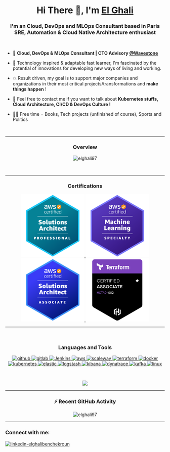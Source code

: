 <h1 align="center">Hi There 👋, I'm <a href="https://github.com/elghali97" target="blank">El Ghali</a></h1> 
<h3 align="center">I'm an Cloud, DevOps and MLOps Consultant based in Paris <br> SRE, Automation & Cloud Native Architecture enthusiast</h3>
<br>

-   🏢 **Cloud, DevOps & MLOps Consultant | CTO Advisory [@Wavestone](https://https://wavestone.com/)**

-   🚩 Technology inspired & adaptable fast learner, I'm fascinated by the potential of innovations for developing new ways of living and working. 

-   💥 Result driven, my goal is to support major companies and organizations in their most critical projects/transformations and **make things happen** !

-   💬 Feel free to contact me if you want to talk about **Kubernetes stuffs, Cloud Architecture, CI/CD & DevOps Culture !**

-   👨‍💻 Free time = Books, Tech projects (unfinished of course), Sports and Politics 

<br>

----

<h3 align="center">Overview</h3>
<p align="center">
    <img src="https://github-readme-streak-stats.herokuapp.com/?user=elghali97&theme=radical" alt="elghali97" />
</p>

<br>

----

<h3 align="center">Certifications</h3>
<p align="center">
    <a href="https://www.credly.com/earner/earned/badge/6a916b90-7814-4461-b7f7-3a12b79db981">
        <img src="images/aws-certified-saa-pro.png" alt="AWS Certified Solution Architect - Professional" width="200" height="200"/>
    </a>
    <a href="https://www.credly.com/earner/earned/badge/0955bfed-9620-41bc-b615-262c70997e48">
	    <img src="images/aws-certified-mlops.png" alt="AWS Certified Machine Learning - Specialty" width="200" height="200"/>
    </a>
    <a href="https://www.credly.com/earner/earned/badge/045b0a83-9242-48fe-8fc6-1a40b7e3470f">
        <img src="images/aws-certified-saa.png" alt="AWS Certified Solution Architect - Associate" width="200" height="200"/>
    </a>
    <a href="https://www.credly.com/earner/earned/badge/e2d81ec9-df5e-42f5-a60d-de659828c0dc">
        <img src="images/terraform-certified-associate.png" alt="Terraform Certified - Associate" width="200" height="200"/>
    </a>
</p>

----

<br>

<h3 align="center">Languages and Tools</h3>
<p align="center">
	<a href="https://github.com/" target="_blank">
		<img src="https://www.vectorlogo.zone/logos/github/github-tile.svg" alt="github" width="40" height="40"/>
	</a>
	<a href="https://about.gitlab.com/" target="_blank">
		<img src="https://www.vectorlogo.zone/logos/gitlab/gitlab-icon.svg" alt="gitlab" width="40" height="40"/>
	</a>
	<a href="https://www.jenkins.io/" target="_blank">
		<img src="https://www.vectorlogo.zone/logos/jenkins/jenkins-icon.svg" alt="Jenkins" width="40" height="40"/>
	</a>
	<a href="https://aws.amazon.com/" target="_blank">
		<img src="https://cdn.worldvectorlogo.com/logos/aws-2.svg" alt="aws" width="40" height="40"/>
	</a>
	<a href="https://www.scaleway.com/" target="_blank">
		<img src="https://www.vectorlogo.zone/logos/scaleway/scaleway-icon.svg" alt="scaleway" width="40" height="40"/>
	</a>
	<a href="https://www.terraform.io" target="_blank">
		<img src="https://www.vectorlogo.zone/logos/terraformio/terraformio-icon.svg" alt="terraform" width="40" height="40"/>
	</a>
	<a href="https://www.docker.com/" target="_blank">
		<img src="https://raw.githubusercontent.com/gilbarbara/logos/master/logos/docker-icon.svg" alt="docker" width="40" height="40"/>
	</a>
	<a href="https://kubernetes.io" target="_blank">
		<img src="https://www.vectorlogo.zone/logos/kubernetes/kubernetes-icon.svg" alt="kubernetes" width="40" height="40"/>
	</a>
	<a href="https://www.elastic.co/fr/elasticsearch" target="_blank">
		<img src="https://www.vectorlogo.zone/logos/elastic/elastic-icon.svg" alt="elastic" width="40" height="40"/>
	</a>
	<a href="https://www.elastic.co/fr/logstash" target="_blank">
		<img src="https://www.vectorlogo.zone/logos/elasticco_logstash/elasticco_logstash-icon.svg" alt="logstash" width="40" height="40"/>
	</a>
	<a href="https://www.elastic.co/fr/kibana" target="_blank">
		<img src="https://www.vectorlogo.zone/logos/elasticco_kibana/elasticco_kibana-icon.svg" alt="kibana" width="40" height="40"/>
	</a>
	<a href="https://www.dynatrace.fr" target="_blank">
		<img src="https://www.vectorlogo.zone/logos/dynatrace/dynatrace-icon.svg" alt="dynatrace" height="40"/>
	</a>
	<a href="https://kafka.apache.org" target="_blank">
		<img src="https://www.vectorlogo.zone/logos/apache_kafka/apache_kafka-icon.svg" alt="kafka" width="40" height="40"/>
	</a>
	<a href="https://www.linux.org/" target="_blank">
		<img src="https://www.vectorlogo.zone/logos/linux/linux-icon.svg" alt="linux" width="40" height="40"/>
	</a>
</p>

<br>

<p align="center">
    <img src="https://github-readme-stats.vercel.app/api/top-langs/?username=elghali97&langs_count=8&count_private=true&hide=jupyter%20notebook,html&theme=radical" style="vertical-align: top;" />
</p>

----

<h3 align="center">⚡ Recent GitHub Activity</h3>

<p align="center">
    <img src="https://github-readme-stats.vercel.app/api?username=elghali97&show_icons=true&count_private=true&theme=radical" alt="elghali97" />
</p>

----

<p align="left">
	<h3 align="left">Connect with me:</h3>
	<a href="https://www.linkedin.com/in/elghali-benchekroun" target="blank">
		<img align="center" src="https://www.kingtree.eu/wp-content/uploads/2017/10/Linkedin_circle.svg_.png" alt="linkedin-elghalibenchekroun" height="30" width="30" />
	</a>
</p>